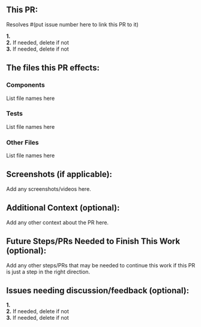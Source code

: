 ## This PR:
Resolves #(put issue number here to link this PR to it) 
 
**1.**    
**2.** If needed, delete if not    
**3.** If needed, delete if not

## The files this PR effects:

### Components
List file names here

### Tests
List file names here

### Other Files
List file names here

## Screenshots (if applicable):
Add any screenshots/videos here.

## Additional Context (optional):
Add any other context about the PR here.

## Future Steps/PRs Needed to Finish This Work (optional):
Add any other steps/PRs that may be needed to continue this work if this PR is just a step in the right direction.

## Issues needing discussion/feedback (optional):
**1.**    
**2.** If needed, delete if not    
**3.** If needed, delete if not
